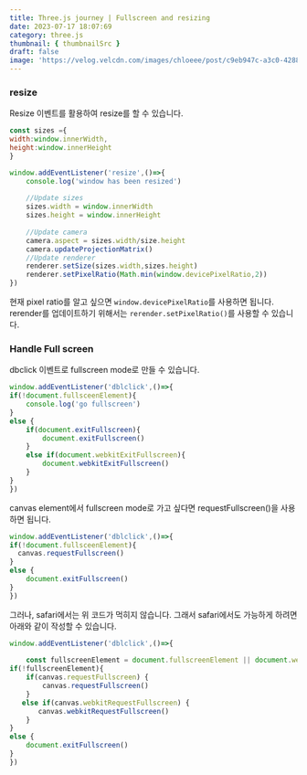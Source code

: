 ```yaml
---
title: Three.js journey | Fullscreen and resizing
date: 2023-07-17 18:07:69
category: three.js
thumbnail: { thumbnailSrc }
draft: false
image: 'https://velog.velcdn.com/images/chloeee/post/c9eb947c-a3c0-4288-83f3-857c3c2bcc22/image.png'
---
```



### resize

Resize 이벤트를 활용하여 resize를 할 수 있습니다.
```js
const sizes ={
width:window.innerWidth,
height:window.innerHeight
}
```

```js
window.addEventListener('resize',()=>{
    console.log('window has been resized')
    
    //Update sizes
    sizes.width = window.innerWidth
    sizes.height = window.innerHeight
    
    //Update camera
    camera.aspect = sizes.width/size.height
    camera.updateProjectionMatrix()
    //Update renderer
    renderer.setSize(sizes.width,sizes.height)
    renderer.setPixelRatio(Math.min(window.devicePixelRatio,2))
})
```

현재 pixel ratio를 알고 싶으면 `window.devicePixelRatio`를 사용하면 됩니다.
rerender를 업데이트하기 위해서는 `rerender.setPixelRatio()`를 사용할 수 있습니다.


### Handle Full screen
dbclick 이벤트로 fullscreen mode로 만들 수 있습니다.
```js
window.addEventListener('dblclick',()=>{
if(!document.fullsceenElement){
    console.log('go fullscreen')
}
else {
    if(document.exitFullscreen){
        document.exitFullscreen()
    }
    else if(document.webkitExitFullscreen){
        document.webkitExitFullscreen()
    }
}
})
```

canvas element에서 fullscreen mode로 가고 싶다면 requestFullscreen()을 사용하면 됩니다.

```js
window.addEventListener('dblclick',()=>{
if(!document.fullsceenElement){
  canvas.requestFullscreen()
}
else {
    document.exitFullscreen()
}
})
```

그러나, safari에서는 위 코드가 먹히지 않습니다.
그래서 safari에서도 가능하게 하려면 아래와 같이 작성할 수 있습니다.

```js
window.addEventListener('dblclick',()=>{
    
    const fullscreenElement = document.fullscreenElement || document.webkitFullscreenElement
if(!fullscreenElement){
    if(canvas.requestFullscreen) {
        canvas.requestFullscreen()
    }
   else if(canvas.webkitRequestFullscreen) {
       canvas.webkitRequestFullscreen()
    }
}
else {
    document.exitFullscreen()
}
})
```